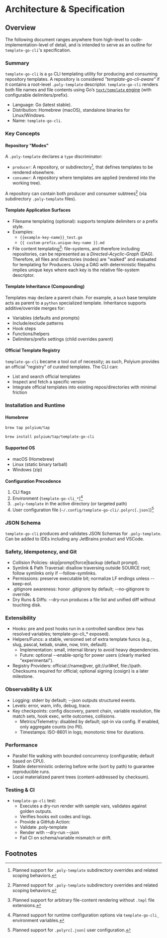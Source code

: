 # Architecture & Specification

## Overview

The following document ranges anywhere from high-level to code-implementation-level of detail, and is intended
to serve as an outline for `template-go-cli`'s specification.

### Summary

`template-go-cli` is a `go` CLI templating utility for producing and consuming repository templates. A repository is
considered *"template-go-cli-aware"* if it contains a root-level `.poly-template` descriptor. `template-go-cli` renders both file
names and
file contents using Go’s [`text/template` engine](https://pkg.go.dev/text/template) (with configurable
delimiters/prefix).

- Language: Go (latest stable).
- Distribution: Homebrew (macOS), standalone binaries for Linux/Windows.
- Name: `template-go-cli`.

### Key Concepts

#### Repository "Modes"

A `.poly-template` declares a `type` discriminator:

- `producer`: A repository, or subdirectory[^1], that defines templates to be rendered elsewhere.
- `consumer`: A repository where templates are applied (rendered into the working tree).

A repository can contain both producer and consumer subtrees[^1] (via subdirectory `.poly-template` files).

#### Template Application Surfaces

- Filename templating (optional): supports template delimiters or a prefix style.
- Examples:
  - `{{example-key-name}}_test.go`
  - `{{ custom-prefix.unique-key-name }}.md`
- File content templating[^2]: file-systems, and therefore including repositories, can be represented as a
  *Directed-Acyclic-Graph* (DAG).
  Therefore, all files and directories (nodes) are "walked" and evaluated for templating for Producers. Using a DAG with
  deterministic
  filepaths implies unique keys where each key is the relative file-system descriptor.

#### Template Inheritance (Compounding)

Templates may declare a parent chain. For example, a `bash` base template acts as parent to a `python` specialized
template. Inheritance supports additive/override merges for:

- Variables (defaults and prompts)
- Include/exclude patterns
- Hook steps
- Functions/helpers
- Delimiters/prefix settings (child overrides parent)

#### Official Template Registry

`template-go-cli` became a tool out of necessity; as such, Polyium provides an official "registry" of curated templates. The
CLI can:

- List and search official templates
- Inspect and fetch a specific version
- Integrate official templates into existing repos/directories with minimal friction

### Installation and Runtime

#### Homebrew

```bash
brew tap polyium/tap

brew install polyium/tap/template-go-cli
```

#### Supported OS

- macOS (Homebrew)
- Linux (static binary tarball)
- Windows (zip)

#### Configuration Precedence

1. CLI flags
2. Environment (`template-go-cli_*`)[^4]
3. `.poly-template` in the active directory (or targeted path)
4. User configuration file (`~/.config/template-go-cli/.polyrc[.json]`)[^5]

### JSON Schema

`template-go-cli` produces and validates JSON Schemas for `.poly-template`. Can be added to IDEs including
any JetBrains product and VSCode.

### Safety, Idempotency, and Git

- Collision Policies: skip|prompt|force|backup (default prompt).
- Symlink & Path Traversal: disallow traversing outside SOURCE root; follow symlinks only if --follow-symlinks.
- Permissions: preserve executable bit; normalize LF endings unless --keep-eol.
- .gitignore awareness: honor .gitignore by default; --no-gitignore to override.
- Dry Runs & Diffs: --dry-run produces a file list and unified diff without touching disk.

### Extensibility

- Hooks: pre and post hooks run in a controlled sandbox (env has resolved variables; template-go-cli_* exposed).
- Helpers/Funcs: a stable, versioned set of extra template funcs (e.g., slug, pascal, kebab, snake, now, trim,
  default).
  - Implementation: small, internal library to avoid heavy dependencies.
  - Future: optional --enable-sprig for power users (clearly marked "experimental").
- Registry Providers: official://name@ver, git://url#ref, file://path. Checksums required for official; optional
  signing (cosign) is a later milestone.

### Observability & UX

- Logging: stderr by default; --json outputs structured events.
- Levels: error, warn, info, debug, trace.
- Key checkpoints: config discovery, parent chain, variable resolution, file match sets, hook exec, write outcomes,
  collisions.
  - Metrics/Telemetry: disabled by default; opt-in via config. If enabled, only aggregate counts (no PII).
  - Timestamps: ISO-8601 in logs; monotonic time for durations.

### Performance

- Parallel file walking with bounded concurrency (configurable; default based on CPU).
- Stable deterministic ordering before write (sort by path) to guarantee reproducible runs.
- Local materialized parent trees (content-addressed by checksum).

### Testing & CI

- `template-go-cli` test:
  - Executes a dry-run render with sample vars, validates against golden outputs.
  - Verifies hooks exit codes and logs.
  - Provide a GitHub Action:
  - Validate .poly-template
  - Render with --dry-run --json
  - Fail CI on schema/variable mismatch or drift.

## Footnotes

[^1]: Planned support for `.poly-template` subdirectory overrides and related scoping behaviors.
[^2]: Planned support for arbitrary file-content rendering without `.tmpl` file extensions.
[^3]: Planned support for producer-template versioning via `git` tagging.
[^4]: Planned support for runtime configuration options via `template-go-cli_` environment variables.
[^5]: Planned support for `.polyrc[.json]` user configuration.
